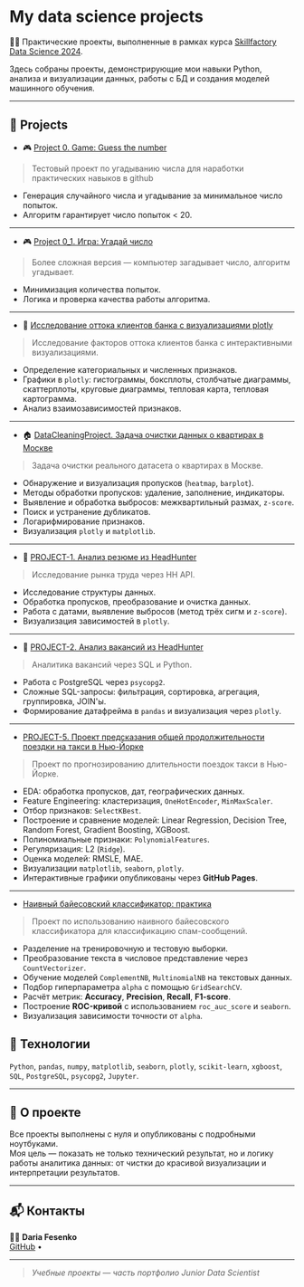 # My data science projects

👩‍💻 Практические проекты, выполненные в рамках курса [Skillfactory Data Science 2024](https://skillfactory.ru/data-scientist).

Здесь собраны проекты, демонстрирующие мои навыки Python, анализа и визуализации данных, работы с БД и создания моделей машинного обучения.

---

## 🚀 Projects

* 🎮 [Project 0. Game: Guess the number](https://github.com/dafe1988/SF-DSPR-174/tree/master/Project_0)

> Тестовый проект по угадыванию числа для наработки практических навыков в github

- Генерация случайного числа и угадывание за минимальное число попыток.
- Алгоритм гарантирует число попыток < 20.

---

* 🎮 [Project 0_1. Игра: Угадай число](https://github.com/dafe1988/SF-DSPR-174/tree/master/Project_0_1)

> Более сложная версия — компьютер загадывает число, алгоритм угадывает.

- Минимизация количества попыток.
- Логика и проверка качества работы алгоритма.

---

* 🏦 [Исследование оттока клиентов банка с визуализациями plotly](https://github.com/dafe1988/SF-DSPR-174/tree/master/Churn_for_bank_customers)

> Исследование факторов оттока клиентов банка с интерактивными визуализациями.

- Определение категориальных и численных признаков.
- Графики в `plotly`: гистограммы, боксплоты, столбчатые диаграммы, скаттерплоты, круговые диаграммы, тепловая карта, тепловая картограмма.
- Анализ взаимозависимостей признаков.

---

* 🏠 [DataCleaningProject. Задача очистки данных о квартирах в Москве](https://github.com/dafe1988/SF-DSPR-174/tree/master/DataCleaningProject)


> Задача очистки реального датасета о квартирах в Москве.

- Обнаружение и визуализация пропусков (`heatmap`, `barplot`).
- Методы обработки пропусков: удаление, заполнение, индикаторы.
- Выявление и обработка выбросов: межквартильный размах, `z-score`.
- Поиск и устранение дубликатов.
- Логарифмирование признаков.
- Визуализация `plotly` и `matplotlib`.

---

* 👔 [PROJECT-1. Анализ резюме из HeadHunter](https://github.com/dafe1988/SF-DSPR-174/tree/master/PROJECT_1)

> Исследование рынка труда через HH API.

- Исследование структуры данных.
- Обработка пропусков, преобразование и очистка данных.
- Работа с датами, выявление выбросов (метод трёх сигм и `z-score`).
- Визуализация зависимостей в `plotly`.

---

* 💼 [PROJECT-2. Анализ вакансий из HeadHunter](https://github.com/dafe1988/SF-DSPR-174/tree/master/PROJECT_2)


> Аналитика вакансий через SQL и Python.

- Работа с PostgreSQL через `psycopg2`.
- Сложные SQL-запросы: фильтрация, сортировка, агрегация, группировка, JOIN'ы.
- Формирование датафрейма в `pandas` и визуализация через `plotly`.

---

* [PROJECT-5. Проект предсказания общей продолжительности поездки на такси в Нью-Йорке](https://github.com/dafe1988/SF-DSPR-174/tree/master/PROJECT_5_%20Regression)

> Проект по прогнозированию длительности поездок такси в Нью-Йорке.

- EDA: обработка пропусков, дат, географических данных.
- Feature Engineering: кластеризация, `OneHotEncoder`, `MinMaxScaler`.
- Отбор признаков: `SelectKBest`.
- Построение и сравнение моделей: Linear Regression, Decision Tree, Random Forest, Gradient Boosting, XGBoost.
- Полиномиальные признаки: `PolynomialFeatures`.
- Регуляризация: L2 (`Ridge`).
- Оценка моделей: RMSLE, MAE.
- Визуализации `matplotlib`, `seaborn`, `plotly`.
- Интерактивные графики опубликованы через **GitHub Pages**.

---

* [Наивный байесовский классификатор: практика](https://github.com/dafe1988/SF-DSPR-174/tree/master/%D0%9D%D0%B0%D0%B8%D0%B2%D0%BD%D1%8B%D0%B9%20%D0%B1%D0%B0%D0%B9%D0%B5%D1%81%D0%BE%D0%B2%D1%81%D0%BA%D0%B8%D0%B9%20%D0%BA%D0%BB%D0%B0%D1%81%D1%81%D0%B8%D1%84%D0%B8%D0%BA%D0%B0%D1%82%D0%BE%D1%80%3A%20%D0%BF%D1%80%D0%B0%D0%BA%D1%82%D0%B8%D0%BA%D0%B0)

> Проект по использованию наивного байесовского классификатора для классификацию спам-сообщений.

- Разделение на тренировочную и тестовую выборки.
- Преобразование текста в числовое представление через `CountVectorizer`.
- Обучение моделей `ComplementNB`, `MultinomialNB` на текстовых данных.
- Подбор гиперпараметра `alpha` с помощью `GridSearchCV`.
- Расчёт метрик: **Accuracy**, **Precision**, **Recall**, **F1-score**.
- Построение **ROC-кривой** с использованием `roc_auc_score` и `seaborn`.
- Визуализация зависимости точности от `alpha`.

## 🧰 Технологии

`Python`, `pandas`, `numpy`, `matplotlib`, `seaborn`, `plotly`, `scikit-learn`, `xgboost`, `SQL`, `PostgreSQL`, `psycopg2`, `Jupyter`.

---

## 📌 О проекте

Все проекты выполнены с нуля и опубликованы с подробными ноутбуками.  
Моя цель — показать не только технический результат, но и логику работы аналитика данных: от чистки до красивой визуализации и интерпретации результатов.

---

## 📬 Контакты

👩‍💻 **Daria Fesenko**  
[GitHub](https://github.com/dafe1988) • 

---

> _Учебные проекты — часть портфолио Junior Data Scientist_